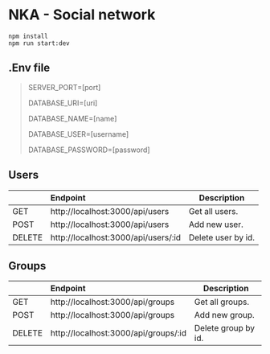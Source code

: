 # NKA - Social network

```
npm install
npm run start:dev
```

## .Env file
> SERVER_PORT=[port]
> 
> DATABASE_URI=[uri]
> 
> DATABASE_NAME=[name]
> 
> DATABASE_USER=[username]
> 
> DATABASE_PASSWORD=[password]

## Users
|           |Endpoint                                | Description|
| :-----     |:-------------|                           -----|
| GET       | http://localhost:3000/api/users           | Get all users.     |
| POST      | http://localhost:3000/api/users           |   Add new user.    |
| DELETE    | http://localhost:3000/api/users/:id       |    Delete user by id. |

## Groups
|           |Endpoint                                | Description|
| :-----     |:-------------|                           -----|
| GET       | http://localhost:3000/api/groups           | Get all groups.     |
| POST      | http://localhost:3000/api/groups           |   Add new group.    |
| DELETE    | http://localhost:3000/api/groups/:id       |    Delete group by id. |
